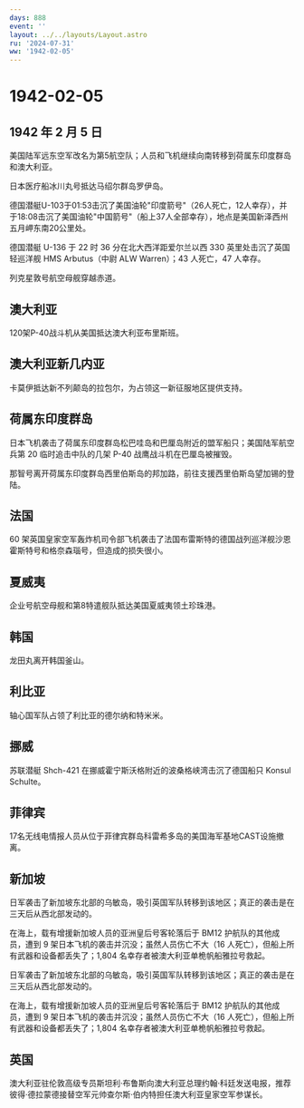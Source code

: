```yaml
---
days: 888
event: ''
layout: ../../layouts/Layout.astro
ru: '2024-07-31'
ww: '1942-02-05'
---
```


# 1942-02-05

## 1942 年 2 月 5 日

美国陆军远东空军改名为第5航空队；人员和飞机继续向南转移到荷属东印度群岛和澳大利亚。

日本医疗船冰川丸号抵达马绍尔群岛罗伊岛。

德国潜艇U-103于01:53击沉了美国油轮"印度箭号"（26人死亡，12人幸存），并于18:08击沉了美国油轮"中国箭号"（船上37人全部幸存），地点是美国新泽西州五月岬东南20公里处。

德国潜艇 U-136 于 22 时 36 分在北大西洋距爱尔兰以西 330
英里处击沉了英国轻巡洋舰 HMS Arbutus（中尉 ALW Warren）；43 人死亡，47
人幸存。

列克星敦号航空母舰穿越赤道。

## 澳大利亚

120架P-40战斗机从美国抵达澳大利亚布里斯班。

## 澳大利亚新几内亚

卡莫伊抵达新不列颠岛的拉包尔，为占领这一新征服地区提供支持。

## 荷属东印度群岛

日本飞机袭击了荷属东印度群岛松巴哇岛和巴厘岛附近的盟军船只；美国陆军航空兵第
20 临时追击中队的几架 P-40 战鹰战斗机在巴厘岛被摧毁。

那智号离开荷属东印度群岛西里伯斯岛的邦加路，前往支援西里伯斯岛望加锡的登陆。

## 法国

60
架英国皇家空军轰炸机司令部飞机袭击了法国布雷斯特的德国战列巡洋舰沙恩霍斯特号和格奈森瑙号，但造成的损失很小。

## 夏威夷

企业号航空母舰和第8特遣舰队抵达美国夏威夷领土珍珠港。

## 韩国

龙田丸离开韩国釜山。

## 利比亚

轴心国军队占领了利比亚的德尔纳和特米米。

## 挪威

苏联潜艇 Shch-421 在挪威霍宁斯沃格附近的波桑格峡湾击沉了德国船只 Konsul
Schulte。

## 菲律宾

17名无线电情报人员从位于菲律宾群岛科雷希多岛的美国海军基地CAST设施撤离。

## 新加坡

日军袭击了新加坡东北部的乌敏岛，吸引英国军队转移到该地区；真正的袭击是在三天后从西北部发动的。

在海上，载有增援新加坡人员的亚洲皇后号客轮落后于 BM12
护航队的其他成员，遭到 9 架日本飞机的袭击并沉没；虽然人员伤亡不大（16
人死亡），但船上所有武器和设备都丢失了；1,804
名幸存者被澳大利亚单桅帆船雅拉号救起。

日军袭击了新加坡东北部的乌敏岛，吸引英国军队转移到该地区；真正的袭击是在三天后从西北部发动的。

在海上，载有增援新加坡人员的亚洲皇后号客轮落后于 BM12
护航队的其他成员，遭到 9 架日本飞机的袭击并沉没；虽然人员伤亡不大（16
人死亡），但船上所有武器和设备都丢失了；1,804
名幸存者被澳大利亚单桅帆船雅拉号救起。

## 英国

澳大利亚驻伦敦高级专员斯坦利·布鲁斯向澳大利亚总理约翰·科廷发送电报，推荐彼得·德拉蒙德接替空军元帅查尔斯·伯内特担任澳大利亚皇家空军参谋长。